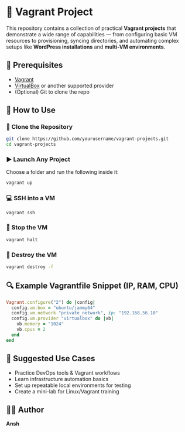 # 🧰 Vagrant Project 

This repository contains a collection of practical **Vagrant projects** that demonstrate a wide range of capabilities — from configuring basic VM resources to provisioning, syncing directories, and automating complex setups like **WordPress installations** and **multi-VM environments**.



## 🧰 Prerequisites

- [Vagrant](https://www.vagrantup.com/downloads)
- [VirtualBox](https://www.virtualbox.org/) or another supported provider
- (Optional) Git to clone the repo



## 🚀 How to Use

### 🔄 Clone the Repository

```bash
git clone https://github.com/yourusername/vagrant-projects.git
cd vagrant-projects
```

### ▶️ Launch Any Project

Choose a folder and run the following inside it:

```bash
vagrant up
```

### 💻 SSH into a VM

```bash
vagrant ssh
```

### 🛑 Stop the VM

```bash
vagrant halt
```

### 🧹 Destroy the VM

```bash
vagrant destroy -f
```



## 🔍 Example Vagrantfile Snippet (IP, RAM, CPU)

```ruby
Vagrant.configure("2") do |config|
  config.vm.box = "ubuntu/jammy64"
  config.vm.network "private_network", ip: "192.168.56.10"
  config.vm.provider "virtualbox" do |vb|
    vb.memory = "1024"
    vb.cpus = 2
  end
end
```




## 📂 Suggested Use Cases

- Practice DevOps tools & Vagrant workflows  
- Learn infrastructure automation basics  
- Set up repeatable local environments for testing  
- Create a mini-lab for Linux/Vagrant training



## 👨‍💻 Author

**Ansh**  



